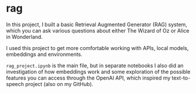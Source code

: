 # rag
In this project, I built a basic Retrieval Augmented Generator (RAG) system, which you can ask various questions about either The Wizard of Oz or Alice in Wonderland.

I used this project to get more comfortable working with APIs, local models, embeddings and environments.

`rag_project.ipynb` is the main file, but in separate notebooks I also did an investigation of how embeddings work and some exploration of the possible features you can access through the OpenAI API, which inspired my text-to-speech project (also on my GitHub). 

